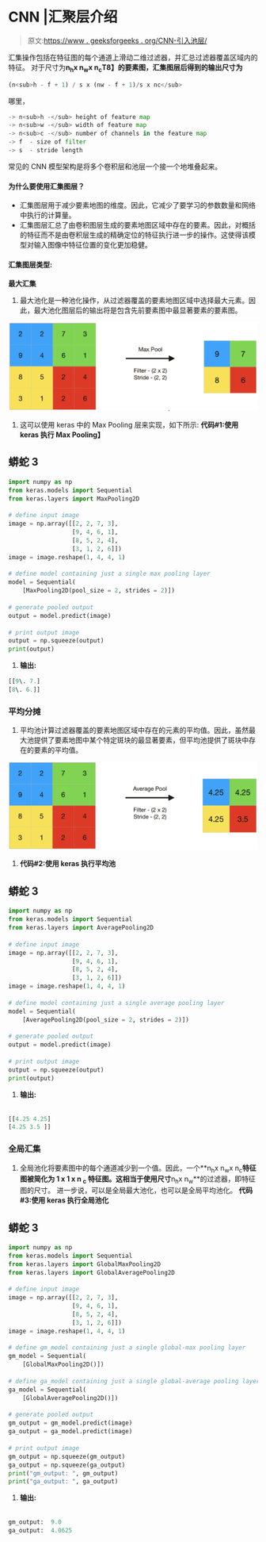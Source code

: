# CNN |汇聚层介绍

> 原文:[https://www . geeksforgeeks . org/CNN-引入池层/](https://www.geeksforgeeks.org/cnn-introduction-to-pooling-layer/)

汇集操作包括在特征图的每个通道上滑动二维过滤器，并汇总过滤器覆盖区域内的特征。
对于尺寸为**n<sub>h</sub>x n<sub>w</sub>x n<sub>c</sub>T8】的要素图，汇集图层后得到的输出尺寸为** 

```py
(n<sub>h - f + 1) / s x (nw - f + 1)/s x nc</sub>
```

哪里，

```py
-> n<sub>h -</sub> height of feature map
-> n<sub>w -</sub> width of feature map
-> n<sub>c -</sub> number of channels in the feature map
-> f  - size of filter
-> s  - stride length
```

常见的 CNN 模型架构是将多个卷积层和池层一个接一个地堆叠起来。

#### **为什么要使用汇集图层？**

*   汇集图层用于减少要素地图的维度。因此，它减少了要学习的参数数量和网络中执行的计算量。
*   汇集图层汇总了由卷积图层生成的要素地图区域中存在的要素。因此，对概括的特征而不是由卷积层生成的精确定位的特征执行进一步的操作。这使得该模型对输入图像中特征位置的变化更加稳健。

#### **汇集图层类型:**

**最大汇集**

1.  最大池化是一种池化操作，从过滤器覆盖的要素地图区域中选择最大元素。因此，最大池化图层后的输出将是包含先前要素图中最显著要素的要素图。

![](img/4ec540512a199d869faab34c66024d69.png)

1.  这可以使用 keras 中的 Max Pooling 层来实现，如下所示:
    **代码#1:使用 keras 执行 Max Pooling】**

## 蟒蛇 3

```py
import numpy as np
from keras.models import Sequential
from keras.layers import MaxPooling2D

# define input image
image = np.array([[2, 2, 7, 3],
                  [9, 4, 6, 1],
                  [8, 5, 2, 4],
                  [3, 1, 2, 6]])
image = image.reshape(1, 4, 4, 1)

# define model containing just a single max pooling layer
model = Sequential(
    [MaxPooling2D(pool_size = 2, strides = 2)])

# generate pooled output
output = model.predict(image)

# print output image
output = np.squeeze(output)
print(output)
```

1.  **输出:**

```py
[[9\. 7.]
[8\. 6.]]
```

### **平均分摊**

1.  平均池计算过滤器覆盖的要素地图区域中存在的元素的平均值。因此，虽然最大池提供了要素地图中某个特定斑块的最显著要素，但平均池提供了斑块中存在的要素的平均值。

![](img/c38e22c1e219aef5c76ce57b288c581b.png)

1.  **代码#2:使用 keras 执行平均池**

## 蟒蛇 3

```py
import numpy as np
from keras.models import Sequential
from keras.layers import AveragePooling2D

# define input image
image = np.array([[2, 2, 7, 3],
                  [9, 4, 6, 1],
                  [8, 5, 2, 4],
                  [3, 1, 2, 6]])
image = image.reshape(1, 4, 4, 1)

# define model containing just a single average pooling layer
model = Sequential(
    [AveragePooling2D(pool_size = 2, strides = 2)])

# generate pooled output
output = model.predict(image)

# print output image
output = np.squeeze(output)
print(output)
```

1.  **输出:**

```py

[[4.25 4.25]
[4.25 3.5 ]]
```

### **全局汇集**

1.  全局池化将要素图中的每个通道减少到一个值。因此，一个**n<sub>h</sub>x n<sub>w</sub>x n<sub>c</sub>**特征图被简化为 **1 x 1 x n <sub>c</sub>** 特征图。这相当于使用尺寸**n<sub>h</sub>x n<sub>w</sub>**的过滤器，即特征图的尺寸。
    进一步说，可以是全局最大池化，也可以是全局平均池化。
    **代码#3:使用 keras 执行全局池化**

## 蟒蛇 3

```py
import numpy as np
from keras.models import Sequential
from keras.layers import GlobalMaxPooling2D
from keras.layers import GlobalAveragePooling2D

# define input image
image = np.array([[2, 2, 7, 3],
                  [9, 4, 6, 1],
                  [8, 5, 2, 4],
                  [3, 1, 2, 6]])
image = image.reshape(1, 4, 4, 1)

# define gm_model containing just a single global-max pooling layer
gm_model = Sequential(
    [GlobalMaxPooling2D()])

# define ga_model containing just a single global-average pooling layer
ga_model = Sequential(
    [GlobalAveragePooling2D()])

# generate pooled output
gm_output = gm_model.predict(image)
ga_output = ga_model.predict(image)

# print output image
gm_output = np.squeeze(gm_output)
ga_output = np.squeeze(ga_output)
print("gm_output: ", gm_output)
print("ga_output: ", ga_output)
```

1.  **输出:**

```py

gm_output:  9.0
ga_output:  4.0625 
```